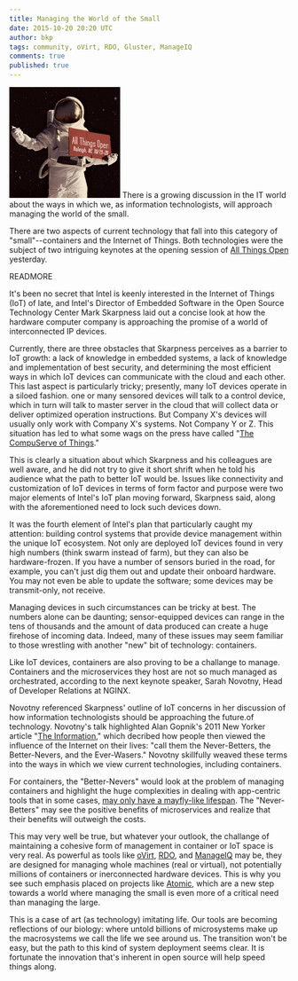 ```yaml
---
title: Managing the World of the Small
date: 2015-10-20 20:20 UTC
author: bkp
tags: community, oVirt, RDO, Gluster, ManageIQ
comments: true
published: true
---
```

![ATO 2015 Logo](/images/blog/allthingsopen2015_sm.png) There is a growing discussion in the IT world about the ways in which we, as information technologists, will approach managing the world of the small.

There are two aspects of current technology that fall into this category of "small"--containers and the Internet of Things. Both technologies were the subject of two intriguing keynotes at the opening session of [All Things Open](http://allthingsopen.org) yesterday.

READMORE

It's been no secret that Intel is keenly interested in the Internet of Things (IoT) of late, and Intel's Director of Embedded Software in the Open Source Technology Center Mark Skarpness laid out a concise look at how the hardware computer company is approaching the promise of a world of interconnected IP devices.

Currently, there are three obstacles that Skarpness perceives as a barrier to IoT growth: a lack of knowledge in embedded systems, a lack of knowledge and implementation of best security, and determining the most efficient ways in which IoT devices can communicate with the cloud and each other. This last aspect is particularly tricky; presently, many IoT devices operate in a siloed fashion. one or many sensored devices will talk to a control device, which in turn will talk to master server in the cloud that will collect data or deliver optimized operation instructions. But Company X's devices will usually only work with Company X's systems. Not Company Y or Z. This situation has led to what some wags on the press have called "[The CompuServe of Things](http://readwrite.com/2013/06/14/whats-holding-up-the-internet-of-things)."

This is clearly a situation about which Skarpness and his colleagues are well aware, and he did not try to give it short shrift when he told his audience what the path to better IoT would be. Issues like connectivity and customization of IoT devices in terms of form factor and purpose were two major elements of Intel's IoT plan moving forward, Skarpness said, along with the aforementioned need to lock such devices down.

It was the fourth element of Intel's plan that particularly caught my attention: building control systems that provide device management within the unique IoT ecosystem. Not only are deployed IoT devices found in very high numbers (think swarm instead of farm), but they can also be hardware-frozen. If you have a number of sensors buried in the road, for example, you can't just dig them out and update their onboard hardware. You may not even be able to update the software; some devices may be transmit-only, not receive.

Managing devices in such circumstances can be tricky at best. The numbers alone can be daunting; sensor-equipped devices can range in the tens of thousands and the amount of data produced can create a huge firehose of incoming data. Indeed, many of these issues may seem familiar to those wrestling with another "new" bit of technology: containers.

Like IoT devices, containers are also proving to be a challange to manage. Containers and the microservices they host are not so much managed as orchestrated, according to the next keynote speaker, Sarah Novotny, Head of Developer Relations at NGINX.

Novotny referenced Skarpness' outline of IoT concerns in her discussion of how information technologists should be approaching the future.of technology. Novotny's talk highlighted Alan Gopnik's 2011 New Yorker article "[The Information](http://www.newyorker.com/magazine/2011/02/14/the-information)," which decribed how people then viewed the influence of the Internet on their lives: "call them the Never-Betters, the Better-Nevers, and the Ever-Wasers." Novotny skillfully weaved these terms into the ways in which we view current technologies, including containers.

For containers, the "Better-Nevers" would look at the problem of managing containers and highlight the huge complexities in dealing with app-centric tools that in some cases, [may only have a mayfly-like lifespan](http://thenewstack.io/containers-as-bacteria-and-other-docker-trends-via-new-relic/). The "Never-Betters" may see the positive benefits of microservices and realize that their benefits will outweigh the costs.

This may very well be true, but whatever your outlook, the challange of maintaining a cohesive form of management in container or IoT space is very real. As powerful as tools like [oVirt](http://www.ovirt.org), [RDO](http://rdoproject.org), and [ManageIQ](http://www.manageiq.org) may be, they are designed for managing whole machines (real or virtual), not potentially millions of containers or inerconnected hardware devices. This is why you see such emphasis placed on projects like [Atomic](http://projectatomic.io), which are a new step towards a world where managing the small is even more of a critical need than managing the large.

This is a case of art (as technology) imitating life. Our tools are becoming reflections of our biology: where untold billions of microsystems make up the macrosystems we call the life we see around us. The transition won't be easy, but the path to this kind of system deployment seems clear. It is fortunate the innovation that's inherent in open source will help speed things along.
